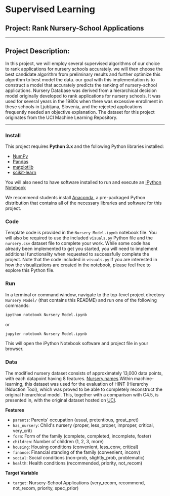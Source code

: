 # Supervised Learning
## Project: Rank Nursery-School Applications

---

## Project Description:

In this project, we will employ several supervised algorithms of our choice to rank applications for nursery schools accurately. we will then choose the best candidate algorithm from preliminary results and further optimize this algorithm to best model the data. our goal with this implementation is to construct a model that accurately predicts the ranking of nursery-school applications. Nursery Database was derived from a hierarchical decision model originally developed to rank applications for nursery schools. It was used for several years in the 1980s when there was excessive enrollment in these schools in Ljubljana, Slovenia, and the rejected applications frequently needed an objective explanation. The dataset for this project originates from the UCI Machine Learning Repository.

---

### Install

This project requires **Python 3.x** and the following Python libraries installed:

- [NumPy](http://www.numpy.org/)
- [Pandas](http://pandas.pydata.org)
- [matplotlib](http://matplotlib.org/)
- [scikit-learn](http://scikit-learn.org/stable/)

You will also need to have software installed to run and execute an [iPython Notebook](http://ipython.org/notebook.html)

We recommend students install [Anaconda](https://www.continuum.io/downloads), a pre-packaged Python distribution that contains all of the necessary libraries and software for this project.

### Code

Template code is provided in the `Nursery Model.ipynb` notebook file. You will also be required to use the included `visuals.py` Python file and the `nursery.csv` dataset file to complete your work. While some code has already been implemented to get you started, you will need to implement additional functionality when requested to successfully complete the project. Note that the code included in `visuals.py` If you are interested in how the visualizations are created in the notebook, please feel free to explore this Python file.

### Run

In a terminal or command window, navigate to the top-level project directory `Nursery Model/` (that contains this README) and run one of the following commands:

```bash
ipython notebook Nursery Model.ipynb
```  
or
```bash
jupyter notebook Nursery Model.ipynb
```

This will open the iPython Notebook software and project file in your browser.

### Data

The modified nursery dataset consists of approximately 13,000 data points, with each datapoint having 8 features. [Nursery.names](https://archive.ics.uci.edu/ml/machine-learning-databases/nursery/nursery.names).Within machine-learning, this dataset was used for the evaluation of HINT (Hierarchy INduction Tool), which was proved to be able to completely reconstruct the original hierarchical model. This, together with a comparison with C4.5, is presented in, with the original dataset hosted on [UCI](https://archive.ics.uci.edu/ml/datasets/Nursery).

**Features**
- `parents`: Parents' occupation (usual, pretentious, great_pret)
- `has_nursery`: Child's nursery (proper, less_proper, improper, critical, very_crit)
- `form`: Form of the family (complete, completed, incomplete, foster)
- `children`: Number of children (1, 2, 3, more)
- `housing`: Housing conditions (convenient, less_conv, critical)
- `finance`: Financial standing of the family (convenient, inconv)
- `social`: Social conditions (non-prob, slightly_prob, problematic)
- `health`: Health conditions (recommended, priority, not_recom)

**Target Variable**
- `target`: Nursery-School Applications (very_recom, recommend, not_recom, priority, spec_prior)
